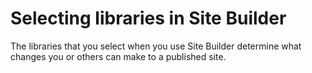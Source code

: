 # Selecting libraries in Site Builder



The libraries that you select when you use Site Builder determine what changes you or others can make to a published site.

<!--
-   **[Required libraries in Site Builder](sitebuilder_learn_lib_req.md)**  
Required libraries contain supporting assets that are referenced by page templates that are used in your site or section template.
-   **[Content libraries for site templates](sitebuilder_learn_lib_cont_temp.md)**  
The user that creates the site template can select a default content library for any sites that are created from the template. The user that runs the Site Wizard can change this selection. This selection does not apply to the Section Wizard. For sections, the content library is determined by the selected anchor page.
-   **[Content libraries for sites created with Site Builder](sitebuilder_learn_lib_cont_user.md)**  
The user that runs the Site Wizard can determine where the content for a new site will be stored. This selection does not apply to the Section Wizard. For sections, the content library is determined by the selected anchor page.
-   **[Hiding libraries in Site Builder](sitebuilder_lib_hide.md)**  
You can prevent libraries from being shown to website creators and administrators that use Site Builder on a particular server. When you hide a library, it does not display in Site Builder, either as a required library or as a library that can be chosen for storing content. Hidden libraries are also excluded from exported site template packages. The content library selection, "Use the existing portal content library \(Portal Site\)" is always shown to users. -->